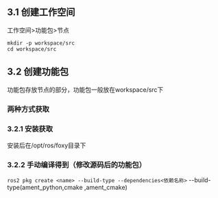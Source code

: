 ## 3.1 创建工作空间
工作空间>功能包>节点

```
mkdir -p workspace/src
cd workspace/src
```
## 3.2 创建功能包
功能包存放节点的部分，功能包一般放在workspace/src下
### 两种方式获取
### 3.2.1 安装获取
 安装后在/opt/ros/foxy目录下
 ### 3.2.2 手动编译得到（修改源码后的功能包）
 `ros2 pkg create <name> --build-type --dependencies<依赖名称>`
 --build-type(ament_python,cmake ,ament_cmake)
